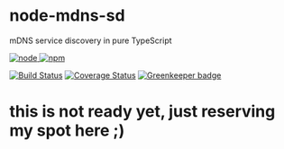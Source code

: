 # node-mdns-sd
mDNS service discovery in pure TypeScript

[![node](https://img.shields.io/node/v/mdns-sd.svg) ![npm](https://img.shields.io/npm/v/mdns-sd.svg)](https://www.npmjs.com/package/mdns-sd)

[![Build Status](https://img.shields.io/circleci/project/github/AlCalzone/node-mdns-sd.svg)](https://circleci.com/gh/AlCalzone/node-mdns-sd)
[![Coverage Status](https://img.shields.io/coveralls/github/AlCalzone/node-mdns-sd.svg)](https://coveralls.io/github/AlCalzone/node-mdns-sd) [![Greenkeeper badge](https://badges.greenkeeper.io/AlCalzone/node-mdns-sd.svg)](https://greenkeeper.io/)

# this is not ready yet, just reserving my spot here ;)